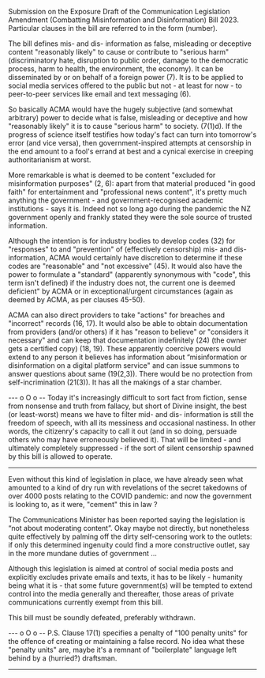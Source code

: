Submission on the Exposure Draft of the Communication Legislation Amendment
(Combatting Misinformation and Disinformation) Bill 2023. Particular clauses in the bill are
referred to in the form (number).

The bill defines mis- and dis- information as false, misleading or deceptive content
"reasonably likely" to cause or contribute to "serious harm" (discriminatory hate, disruption
to public order, damage to the democratic process, harm to health, the environment, the
economy). It can be disseminated by or on behalf of a foreign power (7). It is to be applied
to social media services offered to the public but not - at least for now - to peer-to-peer
services like email and text messaging (6).

So basically ACMA would have the hugely subjective (and somewhat arbitrary) power to
decide what is false, misleading or deceptive and how "reasonably likely" it is to cause
"serious harm" to society. (7(1)d). If the progress of science itself testifies how today's fact
can turn into tomorrow's error (and vice versa), then government-inspired attempts at
censorship in the end amount to a fool's errand at best and a cynical exercise in creeping
authoritarianism at worst.

More remarkable is what is deemed to be content "excluded for misinformation purposes" (2,
6): apart from that material produced "in good faith" for entertainment and "professional
news content", it's pretty much anything the government - and government-recognised
academic institutions - says it is. Indeed not so long ago during the pandemic the NZ
government openly and frankly stated they were the sole source of trusted information.

Although the intention is for industry bodies to develop codes (32) for "responses" to and
"prevention" of (effectively censorship) mis- and dis- information, ACMA would certainly
have discretion to determine if these codes are "reasonable" and "not excessive" (45). It
would also have the power to formulate a "standard" (apparently synonymous with "code",
this term isn't defined) if the industry does not, the current one is deemed deficient" by
ACMA or in exceptional/urgent circumstances (again as deemed by ACMA, as per clauses
45-50).

ACMA can also direct providers to take "actions" for breaches and "incorrect" records (16,
17). It would also be able to obtain documentation from providers (and/or others) if it has
"reason to believe" or "considers it necessary" and can keep that documentation indefinitely
(24) (the owner gets a certified copy) (18, 19). These apparently coercive powers would
extend to any person it believes has information about “misinformation or disinformation on
a digital platform service" and can issue summons to answer questions about same (19(2,3)).
There would be no protection from self-incrimination (21(3)). It has all the makings of a star
chamber.

--- o O o --
Today it's increasingly difficult to sort fact from fiction, sense from nonsense and truth from
fallacy, but short of Divine insight, the best (or least-worst) means we have to filter mid- and
dis- information is still the freedom of speech, with all its messiness and occasional
nastiness. In other words, the citizenry's capacity to call it out (and in so doing, persuade
others who may have erroneously believed it). That will be limited - and ultimately
completely suppressed - if the sort of silent censorship spawned by this bill is allowed to
operate.


-----

Even without this kind of legislation in place, we have already seen what amounted to a kind
of dry run with revelations of the secret takedowns of over 4000 posts relating to the COVID
pandemic: and now the government is looking to, as it were, "cement" this in law ?

The Communications Minister has been reported saying the legislation is “not about
moderating content”. Okay maybe not directly, but nonetheless quite effectively by palming
off the dirty self-censoring work to the outlets: if only this determined ingenuity could find a
more constructive outlet, say in the more mundane duties of government ...

Although this legislation is aimed at control of social media posts and explicitly excludes
private emails and texts, it has to be likely - humanity being what it is - that some future
government(s) will be tempted to extend control into the media generally and thereafter,
those areas of private communications currently exempt from this bill.

This bill must be soundly defeated, preferably withdrawn.

--- o O o --
P.S.  Clause 17(1) specifies a penalty of "100 penalty units" for the offence of creating or
maintaining a false record. No idea what these "penalty units" are, maybe it's a remnant of
"boilerplate" language left behind by a (hurried?) draftsman.


-----

